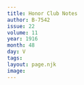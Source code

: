 ```yaml
---
title: Honor Club Notes
author: B-7542
issue: 22
volume: 11
year: 1916
month: 48
day: V
tags:
layout: page.njk
image:
---
```

